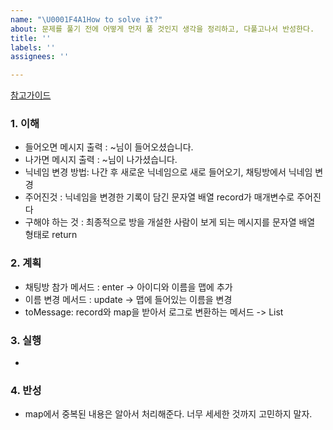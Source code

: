 ```yaml
---
name: "\U0001F4A1How to solve it?"
about: 문제를 풀기 전에 어떻게 먼저 풀 것인지 생각을 정리하고, 다풀고나서 반성한다.
title: ''
labels: ''
assignees: ''

---
```


[참고가이드](https://megaptera.notion.site/6-5f9b4105eb0748fd8f8baa631d92d6ea)

### 1. 이해
- 들어오면 메시지 출력 : ~님이 들어오셨습니다.
- 나가면 메시지 출력 : ~님이 나가셨습니다.
- 닉네임 변경 방법: 나간 후 새로운 닉네임으로 새로 들어오기, 채팅방에서 닉네임 변경
- 주어진것 : 닉네임을 변경한 기록이 담긴 문자열 배열 record가 매개변수로 주어진다
- 구해야 하는 것 : 최종적으로 방을 개설한 사람이 보게 되는 메시지를 문자열 배열 형태로 return

### 2. 계획
- 채팅방 참가 메서드 : enter -> 아이디와 이름을 맵에 추가
- 이름 변경 메서드 : update -> 맵에 들어있는 이름을 변경
- toMessage: record와 map을 받아서 로그로 변환하는 메서드 -> List<String>

### 3. 실행
- 

### 4. 반성
- map에서 중복된 내용은 알아서 처리해준다. 너무 세세한 것까지 고민하지 말자.
